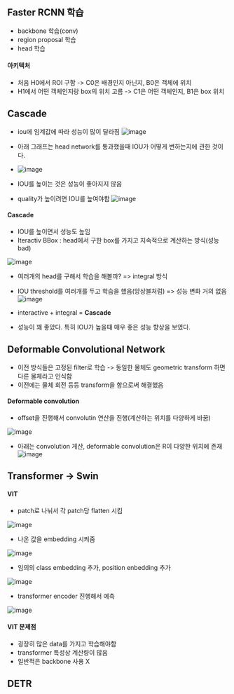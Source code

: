 ## Faster RCNN 학습
* backbone 학습(conv)
* region proposal 학습
* head 학습

#### 아키텍처
* 처음 H0에서 ROI 구함 -> C0은 배경인지 아닌지, B0은 객체에 위치
* H1에서 어떤 객체인지랑 box의 위치 고름 -> C1은 어떤 객체인지, B1은 box 위치


## Cascade 

* iou에 임계값에 따라 성능이 많이 달라짐
![image](https://user-images.githubusercontent.com/63588046/160325905-434b94a9-6013-4b5f-9284-38527f4d6eb1.png)

* 아래 그래프는 head network를 통과했을때 IOU가 어떻게 변하는지에 관한 것이다.
* ![image](https://user-images.githubusercontent.com/63588046/160326131-cfdb1e6a-6c37-4a09-8eca-2452794977c1.png)


* IOU를 높이는 것은 성능이 좋아지지 않음
* quality가 높이려면 IOU를 높여야함
![image](https://user-images.githubusercontent.com/63588046/160328751-18b62f4e-51bf-4457-abc1-dccadeb8a472.png)

#### Cascade
* IOU를 높이면서 성능도 높임
* Iteractiv BBox : head에서 구한 box를 가지고 지속적으로 계산하는 방식(성능 bad)

![image](https://user-images.githubusercontent.com/63588046/160329298-3d98bf1b-5b10-4f64-8e27-4e96a6dd5e40.png)

* 여러개의 head를 구해서 학습을 해볼까? => integral 방식
* IOU threshold를 여러개를 두고 학습을 했음(앙상블처럼) => 성능 변화 거의 없음
![image](https://user-images.githubusercontent.com/63588046/160329857-9fd5f706-52f7-4e13-a0ab-ba6afe6c1ee9.png)

* interactive + integral = **Cascade**
* 성능이 꽤 좋았다. 특히 IOU가 높을때 매우 좋은 성능 향상을 보였다.



## Deformable Convolutional Network
* 이전 방식들은 고정된 filter로 학습 -> 동일한 물체도 geometric transform 하면 다른 물체라고 인식함
* 이전에는 물체 회전 등등 transform을 함으로써 해결했음

#### Deformable convolution
* offset을 진행해서 convolutin 연산을 진행(계산하는 위치를 다양하게 바꿈)

![image](https://user-images.githubusercontent.com/63588046/160339071-b38b5ab6-7467-47d3-a357-aa6f8bbfb0c5.png)

* 아래는 convolution 게산, deformable convolution은 R이 다양한 위치에 존재
![image](https://user-images.githubusercontent.com/63588046/160339502-76540e06-fab0-4659-806e-a468c3269d50.png)



## Transformer -> Swin 
#### VIT
* patch로 나눠서 각 patch당 flatten 시킴

![image](https://user-images.githubusercontent.com/63588046/160342381-a5d1afe2-a47d-40d2-b739-7db8f69b5cbb.png)

* 나온 값을 embedding 시켜줌

![image](https://user-images.githubusercontent.com/63588046/160342447-d5189882-6a1c-42f6-ba05-a25006614e47.png)

* 임의의 class embedding 추가, position enbedding 추가

![image](https://user-images.githubusercontent.com/63588046/160342585-abec0dda-7054-4c9f-ad2b-5af86d3051a6.png)

* transformer encoder 진행해서 예측

![image](https://user-images.githubusercontent.com/63588046/160342776-c8c21765-baa8-4545-9190-d5914ebd0bfb.png)

#### VIT 문제점
* 굉장히 많은 data를 가지고 학습해야함
* transformer 특성상 계산량이 많음
* 일반적은 backbone 사용 X

## DETR





